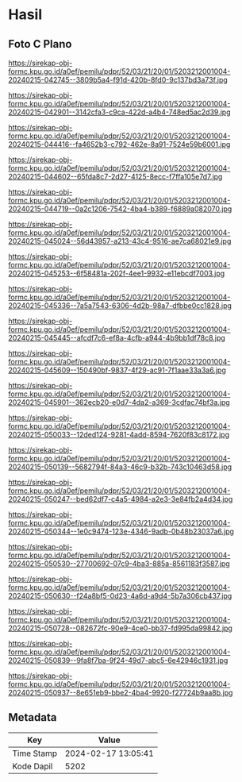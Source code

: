 # Hasil

## Foto C Plano

https://sirekap-obj-formc.kpu.go.id/a0ef/pemilu/pdpr/52/03/21/20/01/5203212001004-20240215-042745--3809b5a4-f91d-420b-8fd0-9c137bd3a73f.jpg

https://sirekap-obj-formc.kpu.go.id/a0ef/pemilu/pdpr/52/03/21/20/01/5203212001004-20240215-042901--3142cfa3-c9ca-422d-a4b4-748ed5ac2d39.jpg

https://sirekap-obj-formc.kpu.go.id/a0ef/pemilu/pdpr/52/03/21/20/01/5203212001004-20240215-044416--fa4652b3-c792-462e-8a91-7524e59b6001.jpg

https://sirekap-obj-formc.kpu.go.id/a0ef/pemilu/pdpr/52/03/21/20/01/5203212001004-20240215-044602--65fda8c7-2d27-4125-8ecc-f7ffa105e7d7.jpg

https://sirekap-obj-formc.kpu.go.id/a0ef/pemilu/pdpr/52/03/21/20/01/5203212001004-20240215-044719--0a2c1206-7542-4ba4-b389-f6889a082070.jpg

https://sirekap-obj-formc.kpu.go.id/a0ef/pemilu/pdpr/52/03/21/20/01/5203212001004-20240215-045024--56d43957-a213-43c4-9516-ae7ca68021e9.jpg

https://sirekap-obj-formc.kpu.go.id/a0ef/pemilu/pdpr/52/03/21/20/01/5203212001004-20240215-045253--6f58481a-202f-4ee1-9932-e11ebcdf7003.jpg

https://sirekap-obj-formc.kpu.go.id/a0ef/pemilu/pdpr/52/03/21/20/01/5203212001004-20240215-045336--7a5a7543-6306-4d2b-98a7-dfbbe0cc1828.jpg

https://sirekap-obj-formc.kpu.go.id/a0ef/pemilu/pdpr/52/03/21/20/01/5203212001004-20240215-045445--afcdf7c6-ef8a-4cfb-a944-4b9bb1df78c8.jpg

https://sirekap-obj-formc.kpu.go.id/a0ef/pemilu/pdpr/52/03/21/20/01/5203212001004-20240215-045609--150490bf-9837-4f29-ac91-7f1aae33a3a6.jpg

https://sirekap-obj-formc.kpu.go.id/a0ef/pemilu/pdpr/52/03/21/20/01/5203212001004-20240215-045901--362ecb20-e0d7-4da2-a369-3cdfac74bf3a.jpg

https://sirekap-obj-formc.kpu.go.id/a0ef/pemilu/pdpr/52/03/21/20/01/5203212001004-20240215-050033--12ded124-9281-4add-8594-7620f83c8172.jpg

https://sirekap-obj-formc.kpu.go.id/a0ef/pemilu/pdpr/52/03/21/20/01/5203212001004-20240215-050139--5682794f-84a3-46c9-b32b-743c10463d58.jpg

https://sirekap-obj-formc.kpu.go.id/a0ef/pemilu/pdpr/52/03/21/20/01/5203212001004-20240215-050247--bed62df7-c4a5-4984-a2e3-3e84fb2a4d34.jpg

https://sirekap-obj-formc.kpu.go.id/a0ef/pemilu/pdpr/52/03/21/20/01/5203212001004-20240215-050344--1e0c9474-123e-4346-9adb-0b48b23037a6.jpg

https://sirekap-obj-formc.kpu.go.id/a0ef/pemilu/pdpr/52/03/21/20/01/5203212001004-20240215-050530--27700692-07c9-4ba3-885a-8561183f3587.jpg

https://sirekap-obj-formc.kpu.go.id/a0ef/pemilu/pdpr/52/03/21/20/01/5203212001004-20240215-050630--f24a8bf5-0d23-4a6d-a9d4-5b7a306cb437.jpg

https://sirekap-obj-formc.kpu.go.id/a0ef/pemilu/pdpr/52/03/21/20/01/5203212001004-20240215-050728--082672fc-90e9-4ce0-bb37-fd995da99842.jpg

https://sirekap-obj-formc.kpu.go.id/a0ef/pemilu/pdpr/52/03/21/20/01/5203212001004-20240215-050839--9fa8f7ba-9f24-49d7-abc5-6e42946c1931.jpg

https://sirekap-obj-formc.kpu.go.id/a0ef/pemilu/pdpr/52/03/21/20/01/5203212001004-20240215-050937--8e651eb9-bbe2-4ba4-9920-f27724b9aa8b.jpg


## Metadata

| Key        | Value               |
| ---------- | ------------------- |
| Time Stamp | 2024-02-17 13:05:41 |
| Kode Dapil | 5202                |



